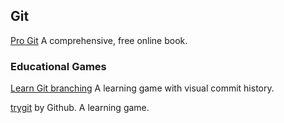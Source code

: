## Git

[Pro Git](http://git-scm.com/book) A comprehensive, free online book.

### Educational Games

[Learn Git branching](http://pcottle.github.io/learnGitBranching/) A learning game with visual commit history.

[trygit](https://try.github.io/levels/1/challenges/1) by Github. A learning game.